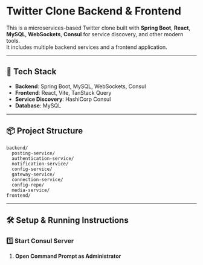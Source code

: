 # Twitter Clone Backend & Frontend

This is a microservices-based Twitter clone built with **Spring Boot**, **React**, **MySQL**, **WebSockets**, **Consul** for service discovery, and other modern tools.  
It includes multiple backend services and a frontend application.

---

## 🚀 Tech Stack
- **Backend**: Spring Boot, MySQL, WebSockets, Consul
- **Frontend**: React, Vite, TanStack Query
- **Service Discovery**: HashiCorp Consul
- **Database**: MySQL

---

## 📦 Project Structure
```
backend/
  posting-service/
  authentication-service/
  notification-service/
  config-service/
  gateway-service/
  connection-service/
  config-repo/
  media-service/
frontend/
```

---

## 🛠 Setup & Running Instructions

### 1️⃣ Start Consul Server
1. **Open Command Prompt as Administrator**
2. Get your local IP:
   ```bash
   ipconfig
   ```
3. Run the Consul server (replace `youripaddress` with your IP):
   ```bash
   consul agent -server -bootstrap-expect=1 -data-dir=consul-data -ui -bind=youripaddress
   ```
4. Visit:
   ```
   http://localhost:8500
   ```
   to check your services’ health.
5. Go to config-repo folder and use the command *git init* 
---

### 2️⃣ Start Backend Services
**Important:** Start these in order:
1. **Config Service**
2. **Gateway Service**
3. Any other microservice (`posting-service`, `user-service`, `notification-service`, etc.)

💡 Each service folder contains the **SQL queries** needed to create its database schema in MySQL.

---

### 3️⃣ Start Frontend
```bash
cd frontend
npm install
npm run dev
```
The app should now be running locally.

---

## 📂 Database Setup
- Ensure MySQL is running.
- Execute the SQL scripts found inside each service folder before starting the backend.

---

## 📜 License
This project is licensed under **All Rights Reserved**.  
See [LICENSE](./LICENSE) for details.

---

## 👤 Author
**Shashank Verma**  
Original Creator of this Twitter Clone Project.
